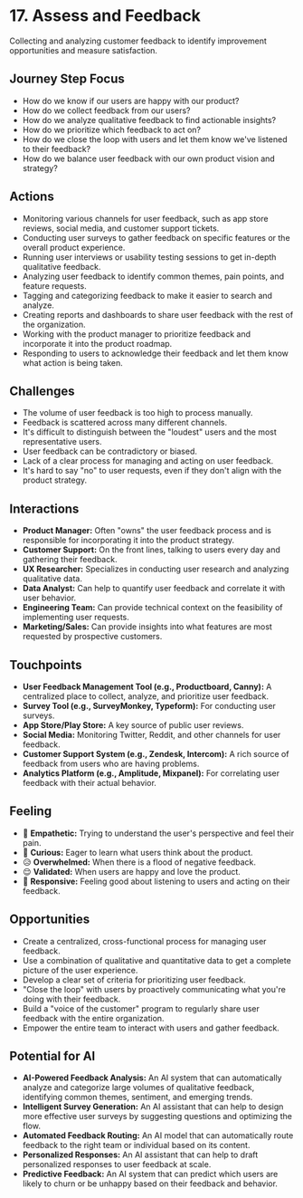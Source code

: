 # 17. Assess and Feedback

Collecting and analyzing customer feedback to identify improvement opportunities and measure satisfaction.

## Journey Step Focus

*   How do we know if our users are happy with our product?
*   How do we collect feedback from our users?
*   How do we analyze qualitative feedback to find actionable insights?
*   How do we prioritize which feedback to act on?
*   How do we close the loop with users and let them know we've listened to their feedback?
*   How do we balance user feedback with our own product vision and strategy?

## Actions

*   Monitoring various channels for user feedback, such as app store reviews, social media, and customer support tickets.
*   Conducting user surveys to gather feedback on specific features or the overall product experience.
*   Running user interviews or usability testing sessions to get in-depth qualitative feedback.
*   Analyzing user feedback to identify common themes, pain points, and feature requests.
*   Tagging and categorizing feedback to make it easier to search and analyze.
*   Creating reports and dashboards to share user feedback with the rest of the organization.
*   Working with the product manager to prioritize feedback and incorporate it into the product roadmap.
*   Responding to users to acknowledge their feedback and let them know what action is being taken.

## Challenges

*   The volume of user feedback is too high to process manually.
*   Feedback is scattered across many different channels.
*   It's difficult to distinguish between the "loudest" users and the most representative users.
*   User feedback can be contradictory or biased.
*   Lack of a clear process for managing and acting on user feedback.
*   It's hard to say "no" to user requests, even if they don't align with the product strategy.

## Interactions

*   **Product Manager:** Often "owns" the user feedback process and is responsible for incorporating it into the product strategy.
*   **Customer Support:** On the front lines, talking to users every day and gathering their feedback.
*   **UX Researcher:** Specializes in conducting user research and analyzing qualitative data.
*   **Data Analyst:** Can help to quantify user feedback and correlate it with user behavior.
*   **Engineering Team:** Can provide technical context on the feasibility of implementing user requests.
*   **Marketing/Sales:** Can provide insights into what features are most requested by prospective customers.

## Touchpoints

*   **User Feedback Management Tool (e.g., Productboard, Canny):** A centralized place to collect, analyze, and prioritize user feedback.
*   **Survey Tool (e.g., SurveyMonkey, Typeform):** For conducting user surveys.
*   **App Store/Play Store:** A key source of public user reviews.
*   **Social Media:** Monitoring Twitter, Reddit, and other channels for user feedback.
*   **Customer Support System (e.g., Zendesk, Intercom):** A rich source of feedback from users who are having problems.
*   **Analytics Platform (e.g., Amplitude, Mixpanel):** For correlating user feedback with their actual behavior.

## Feeling

*   🤔 **Empathetic:** Trying to understand the user's perspective and feel their pain.
*   🧐 **Curious:** Eager to learn what users think about the product.
*   😥 **Overwhelmed:** When there is a flood of negative feedback.
*   😌 **Validated:** When users are happy and love the product.
*   🤝 **Responsive:** Feeling good about listening to users and acting on their feedback.

## Opportunities

*   Create a centralized, cross-functional process for managing user feedback.
*   Use a combination of qualitative and quantitative data to get a complete picture of the user experience.
*   Develop a clear set of criteria for prioritizing user feedback.
*   "Close the loop" with users by proactively communicating what you're doing with their feedback.
*   Build a "voice of the customer" program to regularly share user feedback with the entire organization.
*   Empower the entire team to interact with users and gather feedback.

## Potential for AI

*   **AI-Powered Feedback Analysis:** An AI system that can automatically analyze and categorize large volumes of qualitative feedback, identifying common themes, sentiment, and emerging trends.
*   **Intelligent Survey Generation:** An AI assistant that can help to design more effective user surveys by suggesting questions and optimizing the flow.
*   **Automated Feedback Routing:** An AI model that can automatically route feedback to the right team or individual based on its content.
*   **Personalized Responses:** An AI assistant that can help to draft personalized responses to user feedback at scale.
*   **Predictive Feedback:** An AI system that can predict which users are likely to churn or be unhappy based on their feedback and behavior.
